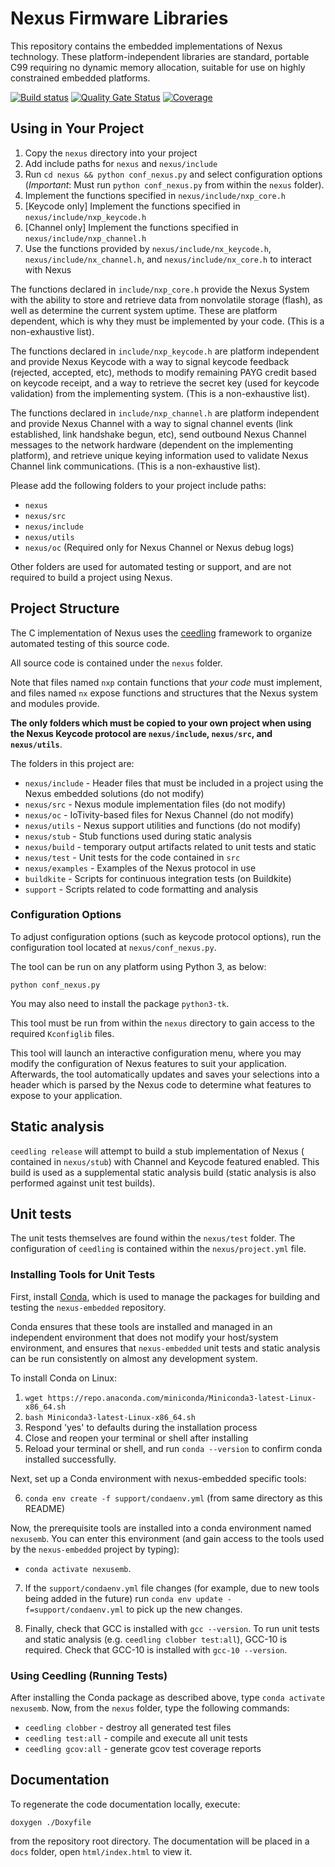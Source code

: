 # Nexus Firmware Libraries

This repository contains the embedded implementations of Nexus technology.
These platform-independent libraries are standard, portable C99 requiring
no dynamic memory allocation, suitable for use on highly constrained
embedded platforms.

[![Build status](https://badge.buildkite.com/082d9802561b1880273c1cc570f98c39e00b79ea7dd99425d1.svg?branch=master)](https://buildkite.com/angaza/nexus-embedded-nexus-keycode)
[![Quality Gate Status](https://sonarcloud.io/api/project_badges/measure?project=angaza_nexus-keycode-embedded-internal&metric=alert_status&token=3c0218f9fde1d544fd2060ec1075c15fefeffd4f)](https://sonarcloud.io/dashboard?id=angaza_nexus-keycode-embedded-internal)
[![Coverage](https://sonarcloud.io/api/project_badges/measure?project=angaza_nexus-keycode-embedded-internal&metric=coverage&token=3c0218f9fde1d544fd2060ec1075c15fefeffd4f)](https://sonarcloud.io/dashboard?id=angaza_nexus-keycode-embedded-internal)

## Using in Your Project

1. Copy the `nexus` directory into your project
2. Add include paths for `nexus` and `nexus/include`
3. Run `cd nexus && python conf_nexus.py` and select configuration options (*Important*: Must run `python conf_nexus.py` from within the `nexus` folder).
4. Implement the functions specified in `nexus/include/nxp_core.h`
5. [Keycode only] Implement the functions specified in `nexus/include/nxp_keycode.h`
6. [Channel only] Implement the functions specified in `nexus/include/nxp_channel.h`
7. Use the functions provided by `nexus/include/nx_keycode.h`, `nexus/include/nx_channel.h`, and `nexus/include/nx_core.h` to interact with Nexus

The functions declared in `include/nxp_core.h` provide the Nexus
System with the ability to store and retrieve data from nonvolatile
storage (flash), as well as determine the current system uptime. These are
platform dependent, which is why they must be implemented by your code.
(This is a non-exhaustive list).

The functions declared in `include/nxp_keycode.h` are platform independent
and provide Nexus Keycode with a way to signal keycode feedback (rejected,
accepted, etc), methods to modify remaining PAYG credit based on keycode
receipt, and a way to retrieve the secret key (used for keycode validation)
from the implementing system. (This is a non-exhaustive list).

The functions declared in `include/nxp_channel.h` are platform independent
and provide Nexus Channel with a way to signal channel events (link established,
link handshake begun, etc), send outbound Nexus Channel messages to the network
hardware (dependent on the implementing platform), and retrieve unique keying
information used to validate Nexus Channel link communications.
(This is a non-exhaustive list).

Please add the following folders to your project include paths:

* `nexus`
* `nexus/src`
* `nexus/include`
* `nexus/utils`
* `nexus/oc` (Required only for Nexus Channel or Nexus debug logs)

Other folders are used for automated testing or support, and are not required
to build a project using Nexus.

## Project Structure

The C implementation of Nexus uses the [ceedling](https://www.throwtheswitch.org/ceedling)
framework to organize automated testing of this source code.

All source code is contained under the `nexus` folder.

Note that files named `nxp` contain functions that *your code* must implement,
and files named `nx` expose functions and structures that the Nexus system
and modules provide.

**The only folders which must be copied to your own project when using the Nexus
Keycode protocol are `nexus/include`, `nexus/src`, and `nexus/utils`**.

The folders in this project are:

* `nexus/include` - Header files that must be included in a project using the
Nexus embedded solutions (do not modify)
* `nexus/src` - Nexus module implementation files (do not modify)
* `nexus/oc` - IoTivity-based files for Nexus Channel (do not modify)
* `nexus/utils` - Nexus support utilities and functions (do not modify)
* `nexus/stub` - Stub functions used during static analysis
* `nexus/build` - temporary output artifacts related to unit tests and static
* `nexus/test` - Unit tests for the code contained in `src`
* `nexus/examples` - Examples of the Nexus protocol in use
* `buildkite` - Scripts for continuous integration tests (on Buildkite)
* `support` - Scripts related to code formatting and analysis

### Configuration Options

To adjust configuration options (such as keycode protocol options), run
the configuration tool located at `nexus/conf_nexus.py`.

The tool can be run on any platform using Python 3, as below:

```
python conf_nexus.py
```

You may also need to install the package `python3-tk`.

This tool must be run from within the `nexus` directory to gain access to
the required `Kconfiglib` files.

This tool will launch an interactive configuration menu, where you may
modify the configuration of Nexus features to suit your application.
Afterwards, the tool automatically updates and saves your selections into
a header which is parsed by the Nexus code to determine what features to
expose to your application.

## Static analysis

`ceedling release` will attempt to build a stub implementation of Nexus (
contained in `nexus/stub`) with Channel and Keycode featured enabled. This
build is used as a supplemental static analysis build (static analysis is also
performed against unit test builds).

## Unit tests
The unit tests themselves are found within the `nexus/test` folder. The
configuration of `ceedling` is contained within the `nexus/project.yml` file.

### Installing Tools for Unit Tests

First, install [Conda](https://docs.conda.io/en/latest/), which is used to
manage the packages for building and testing the `nexus-embedded` repository.

Conda ensures that these tools are installed and managed in an independent
environment that does not modify your host/system environment, and ensures
that `nexus-embedded` unit tests and static analysis can be run consistently
on almost any development system.

To install Conda on Linux:

1. `wget https://repo.anaconda.com/miniconda/Miniconda3-latest-Linux-x86_64.sh`
2. `bash Miniconda3-latest-Linux-x86_64.sh`
3. Respond 'yes' to defaults during the installation process
4. Close and reopen your terminal or shell after installing
5. Reload your terminal or shell, and run `conda --version` to confirm conda installed successfully.

Next, set up a Conda environment with nexus-embedded specific tools:

6. `conda env create -f support/condaenv.yml` (from same directory as this README)

Now, the prerequisite tools are installed into a conda environment named
`nexusemb`. You can enter this environment (and gain access to the tools
used by the `nexus-embedded` project by typing):

* `conda activate nexusemb`.

7. If the `support/condaenv.yml` file changes (for example, due to new tools
being added in the future) run `conda env update -f=support/condaenv.yml` to
pick up the new changes.

8. Finally, check that GCC is installed with `gcc --version`. To run unit
tests and static analysis (e.g. `ceedling clobber test:all`), GCC-10 is
required. Check that GCC-10 is installed with `gcc-10 --version`.

### Using Ceedling (Running Tests)

After installing the Conda package as described above,
type `conda activate nexusemb`. Now, from the `nexus` folder, type the
following commands:

* `ceedling clobber` - destroy all generated test files
* `ceedling test:all` - compile and execute all unit tests
* `ceedling gcov:all` - generate gcov test coverage reports

## Documentation

To regenerate the code documentation locally, execute:

`doxygen ./Doxyfile`

from the repository root directory.  The documentation will be placed in a
`docs` folder, open `html/index.html` to view it.
